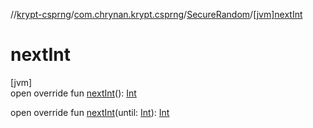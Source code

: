 //[krypt-csprng](../../../index.md)/[com.chrynan.krypt.csprng](../index.md)/[SecureRandom](index.md)/[[jvm]nextInt]([jvm]next-int.md)

# nextInt

[jvm]\
open override fun [nextInt]([jvm]next-int.md)(): [Int](https://kotlinlang.org/api/latest/jvm/stdlib/kotlin/-int/index.html)

open override fun [nextInt]([jvm]next-int.md)(until: [Int](https://kotlinlang.org/api/latest/jvm/stdlib/kotlin/-int/index.html)): [Int](https://kotlinlang.org/api/latest/jvm/stdlib/kotlin/-int/index.html)
